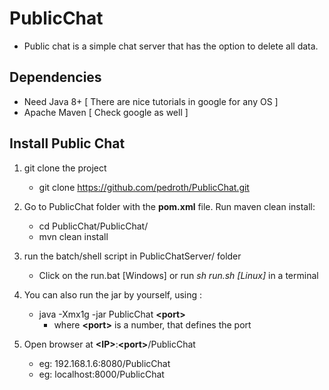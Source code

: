 # PublicChat

 * Public chat is a simple chat server that has the option to delete all data. 

 ## Dependencies
* Need Java 8+ [ There are nice tutorials in google for any OS ]
* Apache Maven [ Check google as well ]

 ## Install Public Chat

1) git clone the project
	* git clone https://github.com/pedroth/PublicChat.git

2) Go to PublicChat folder with the **pom.xml** file. Run maven clean install:
	* cd PublicChat/PublicChat/
	* mvn clean install

3) run the batch/shell script in PublicChatServer/ folder
	* Click on the run.bat [Windows] or run *sh run.sh [Linux]* in a terminal

4) You can also run the jar by yourself, using :
	* java -Xmx1g -jar PublicChat **\<port>**
		* where **\<port>** is a number, that defines the port 
		
5) Open browser at  **\<IP>**:**\<port>**/PublicChat
	* eg: 192.168.1.6:8080/PublicChat
	* eg: localhost:8000/PublicChat 
